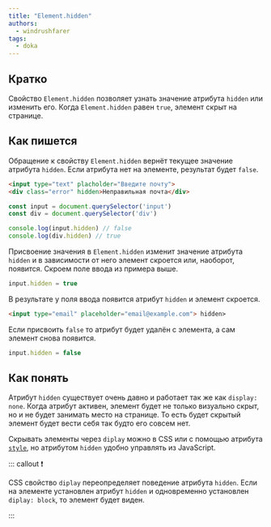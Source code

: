 ```yaml
---
title: "Element.hidden"
authors:
  - windrushfarer
tags:
  - doka
---
```


## Кратко

Свойство `Element.hidden` позволяет узнать значение атрибута `hidden` или изменить его. Когда `Element.hidden` равен `true`, элемент скрыт на странице.

## Как пишется

Обращение к свойству `Element.hidden` вернёт текущее значение атрибута `hidden`. Если атрибута нет на элементе, результат будет `false`.

```html
<input type="text" placholder="Введите почту">
<div class="error" hidden>Неправильная почта</div>
```

```js
const input = document.querySelector('input')
const div = document.querySelector('div')

console.log(input.hidden) // false
console.log(div.hidden) // true
```

Присвоение значения в `Element.hidden` изменит значение атрибута `hidden` и в зависимости от него элемент скроется или, наоборот, появится. Скроем поле ввода из примера выше.

```js
input.hidden = true
```

В результате у поля ввода появится атрибут `hidden` и элемент скроется.

```html
<input type="email" placeholder="email@example.com"> hidden>
```

Если присвоить `false` то атрибут будет удалён с элемента, а сам элемент снова появится.

```js
input.hidden = false
```

## Как понять

Атрибут `hidden` существует очень давно и работает так же как `display: none`. Когда атрибут активен, элемент будет не только визуально скрыт, но и не будет занимать место на странице. То есть будет скрытый элемент будет вести себя так будто его совсем нет.

Скрывать элементы через `diplay` можно в CSS или с помощью атрибута [`style`](/js/element-style/), но атрибутом `hidden` удобно управлять из JavaScript.

::: callout ❗️

CSS свойство `diplay` переопределяет поведение атрибута `hidden`. Если на элементе установлен атрибут `hidden` и одновременно установлен `diplay: block`, то элемент будет виден.

:::


